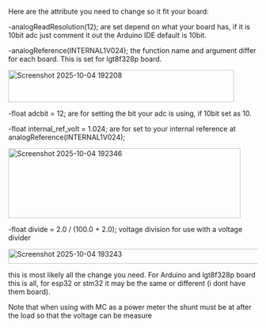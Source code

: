 Here are the attribute you need to change so it fit your board:

-analogReadResolution(12); are set depend on what your board has, if it is 10bit adc just comment it out the Arduino IDE default is 10bit.

-analogReference(INTERNAL1V024); the function name and argument differ for each board. This is set for lgt8f328p board.

<img width="456" height="65" alt="Screenshot 2025-10-04 192208" src="https://github.com/user-attachments/assets/71897875-043e-4901-a398-154fb6b768f2" />

-float adcbit = 12; are for setting the bit your adc is using, if 10bit set as 10.

-float internal_ref_volt = 1.024; are for set to your internal reference at analogReference(INTERNAL1V024);

<img width="469" height="141" alt="Screenshot 2025-10-04 192346" src="https://github.com/user-attachments/assets/d999482a-bedd-4f7c-b0e1-2ff984bc55e9" />

-float divide = 2.0 / (100.0 + 2.0); voltage division for use with a voltage divider

<img width="1355" height="30" alt="Screenshot 2025-10-04 193243" src="https://github.com/user-attachments/assets/c2f95181-d082-413c-8931-91f4d09368c3" />

this is most likely all the change you need. For Arduino and lgt8f328p board this is all, for esp32 or stm32 it may be the same or different (i dont have them board).

Note that when using with MC as a power meter the shunt must be at after the load so that the voltage can be measure 
